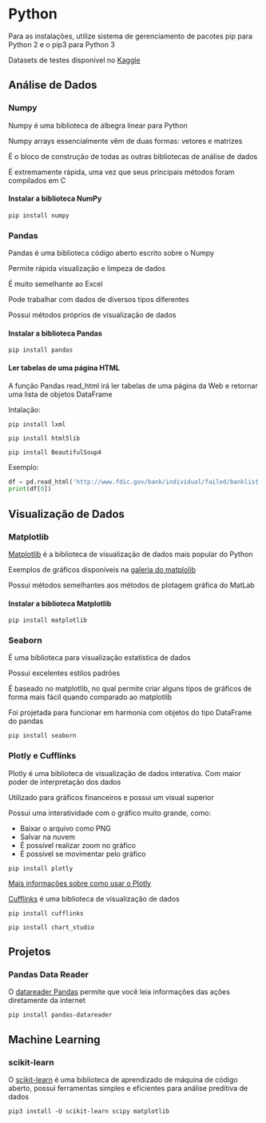 # Python

Para as instalações, utilize sistema de gerenciamento de pacotes pip para Python 2 e o pip3 para Python 3

Datasets de testes disponível no [Kaggle](https://www.kaggle.com/datasets)

## Análise de Dados

### Numpy

Numpy é uma biblioteca de álbegra linear para Python

Numpy arrays essencialmente vêm de duas formas: vetores e matrizes

É o bloco de construção de todas as outras bibliotecas de análise de dados

É extremamente rápida, uma vez que seus principais métodos foram compilados em C

#### Instalar a biblioteca NumPy

`pip install numpy`

### Pandas

Pandas é uma biblioteca código aberto escrito sobre o Numpy

Permite rápida visualização e limpeza de dados

É muito semelhante ao Excel

Pode trabalhar com dados de diversos tipos diferentes

Possui métodos próprios de visualização de dados

#### Instalar a biblioteca Pandas

`pip install pandas`

#### Ler tabelas de uma página HTML

A função Pandas read_html irá ler tabelas de uma página da Web e retornar uma lista de objetos DataFrame

Intalação:

`pip install lxml`

`pip install html5lib`

`pip install BeautifulSoup4`

Exemplo:

```python
df = pd.read_html('http://www.fdic.gov/bank/individual/failed/banklist.html')
print(df[0])
```

## Visualização de Dados

### Matplotlib

[Matplotlib](https://matplotlib.org) é a biblioteca de visualização de dados mais popular do Python

Exemplos de gráficos disponíveis na [galeria do matplolib](https://matplotlib.org/gallery/index.html)

Possui métodos semelhantes aos métodos de plotagem gráfica do MatLab

#### Instalar a biblioteca Matplotlib

`pip install matplotlib`

### Seaborn

É uma biblioteca para visualização estatística de dados

Possui excelentes estilos padrões

É baseado no matplotlib, no qual permite criar alguns tipos de gráficos de forma mais fácil quando comparado ao matplotlib

Foi projetada para funcionar em harmonia com objetos do tipo DataFrame do pandas

`pip install seaborn`

### Plotly e Cufflinks

Plotly é uma biblioteca de visualização de dados interativa. Com maior poder de interpretação dos dados

Utilizado para gráficos financeiros e possui um visual superior

Possui uma interatividade com o gráfico muito grande, como:

- Baixar o arquivo como PNG
- Salvar na nuvem
- É possível realizar zoom no gráfico
- É possível se movimentar pelo gráfico

`pip install plotly`

[Mais informações sobre como usar o Plotly](https://plotly.com/python/)

[Cufflinks](https://github.com/santosjorge/cufflinks) é uma biblioteca de visualização de dados

`pip install cufflinks`

`pip install chart_studio`

## Projetos

### Pandas Data Reader

O [datareader Pandas](https://github.com/pydata/pandas-datareader) permite que você leia informações das ações diretamente da internet

`pip install pandas-datareader`

## Machine Learning

### scikit-learn

O [scikit-learn](https://scikit-learn.org/stable/) é uma biblioteca de aprendizado de máquina de código aberto, possui ferramentas simples e eficientes para análise preditiva de dados

`pip3 install -U scikit-learn scipy matplotlib`
